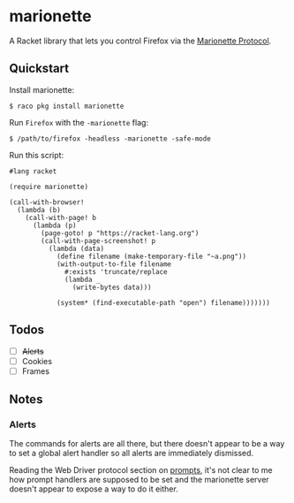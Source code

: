 # marionette

A Racket library that lets you control Firefox via the [Marionette
Protocol].

## Quickstart

Install marionette:

    $ raco pkg install marionette

Run `Firefox` with the `-marionette` flag:

    $ /path/to/firefox -headless -marionette -safe-mode

Run this script:

``` racket
#lang racket

(require marionette)

(call-with-browser!
  (lambda (b)
    (call-with-page! b
      (lambda (p)
        (page-goto! p "https://racket-lang.org")
        (call-with-page-screenshot! p
          (lambda (data)
            (define filename (make-temporary-file "~a.png"))
            (with-output-to-file filename
              #:exists 'truncate/replace
              (lambda _
                (write-bytes data)))

            (system* (find-executable-path "open") filename)))))))
```

## Todos

* [ ] ~~Alerts~~
* [ ] Cookies
* [ ] Frames

## Notes

### Alerts

The commands for alerts are all there, but there doesn't appear to be
a way to set a global alert handler so all alerts are immediately
dismissed.

Reading the Web Driver protocol section on [prompts], it's not clear
to me how prompt handlers are supposed to be set and the marionette
server doesn't appear to expose a way to do it either.

[prompts]: https://w3c.github.io/webdriver/#dfn-user-prompt-handler


[Marionette Protocol]: https://firefox-source-docs.mozilla.org/testing/marionette/marionette/Protocol.html
